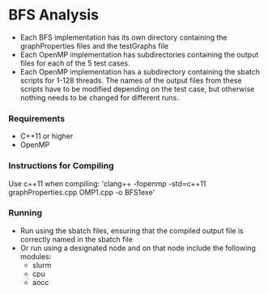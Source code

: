 # BFS Analysis

- Each BFS implementation has its own directory containing the graphProperties files and the testGraphs file
- Each OpenMP implementation has subdirectories containing the output files for each of the 5 test cases.
- Each OpenMP implementation has a subdirectory containing the sbatch scripts for 1-128 threads. The names of the output files from these scripts have to be modified depending on the test case, but otherwise nothing needs to be changed for different runs.

### Requirements
- C++11 or higher
- OpenMP

### Instructions for Compiling
Use c++11 when compiling: 'clang++ -fopenmp -std=c++11 graphProperties.cpp OMP1.cpp -o BFS1exe'

### Running
- Run using the sbatch files, ensuring that the compiled output file is correctly named in the sbatch file
- Or run using a designated node and on that node include the following modules:
    - slurm
    - cpu
    - aocc
